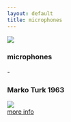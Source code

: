```yaml
---
layout: default
title: microphones
---
```


<section>
	<img class="microphones" src="{{ site.baseurl }}/assets/images/backgrounds/ikone/mikrofoni_blue_blur.jpg">
	<div class="icons-presentation">
		<div class="title animated fadeInLeft">
			<h3>microphones</h3>
			<p>-</p>
			<h3>Marko Turk 1963</h3>	
		</div>	
		<img class="animated rotateIn" src="{{ site.baseurl }}/assets/images/svg-thin/micro-w.svg" >
		<a href="{{ site.baseurl }}/microphones/about">
			<div class="btn animated fadeInUp">more info</div>
		</a>
	</div>
</section>
